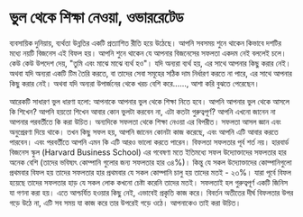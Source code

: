 # ভুল থেকে শিক্ষা নেওয়া, ওভাররেটেড


ব্যবসায়িক দুনিয়ায়, ব্যর্থতা উন্নতির একটি প্রত্যাশিত রীতি হয়ে উঠেছে। আপনি সবসময় শুনে থাকেন কিভাবে দশটির মধ্যে নয়টি বিজনেস এই বিফল হয়। আপনি শুনে থাকেন যে আপনার বিজনেসের সফলতা একদম নেই বললেই চলে। কেউ কেউ উপদেশ দেয়, "তুমি এবং মাঝে মাঝে ব্যর্থ হও"।
যদি অন্যরা ব্যর্থ হয়, এর সাথে আপনার কিছু করার নেই। অথবা যদি অন্যরা একটি টিম তৈরি করতে, বা তাদের সেবা সমূহের সঠিক দাম নির্ধারণ করতে না পারে, এর সাথে আপনার কিছু করার নেই। অথবা যদি অন্যরা উপার্জনের থেকে খরচ বেশি করে......, আশা করি বুঝতে পেরেছেন।

আরেকটি সাধারণ ভুল ধারণা হলো: আপনাকে আপনার ভুল থেকে শিক্ষা নিতে হবে। আপনি আপনার ভুল থেকে আসলে কি শিখেন? আপনি হয়তো শিখেন আবার কোন ভুলটা করবেন না, এটা কতটা গুরুত্বপূর্ণ? আপনি এখনো জানেন না আপনার পরবর্তীতে কি করা উচিত। 
অন্যদিকে সফলতা থেকে শিক্ষা নেওয়া এর বিপরীত। সফলতা আসল জ্ঞান এবং অনুপ্রেরণা দিয়ে থাকে। তখন কিছু সফল হয়, আপনি জানেন কোনটা কাজ করেছে, এবং আপনি এটি আবার করতে পারবেন। এবং পরবর্তীতে আপনি এমন কি এটি আরও ভালো করতে পারেন।
বিফলতা সফলতার পূর্ব শর্ত নয়। হারবার্ড বিজনেস স্কুল (Harvard Business School) এর গবেষণা মতে ইতিমধ্যে সফল উদ্যোক্তাদের সফলতার হার অনেক বেশি (তাদের ভবিষ্যৎ কোম্পানি গুলোর জন্য সফলতার হার ৩৪%)। কিন্তু যে সকল উদ্যোক্তাদের কোম্পানিগুলো প্রথমবার বিফল হয় তাদের সফলতার হার প্রথমবার যে সকল কোম্পানি চালু হয় তাদের মতই - ২৩%। যারা পূর্বে বিফল হয়েছে তাদের সফলতার হাড় যে সকল লোক কখনো চেষ্টা করেনি তাদের মতই। সফলতাই হল গুরুত্বপূর্ণ একটি জিনিস যা গণনা করা হয়।
এতে আশ্চর্যিত হওয়ার কিছু নেই, এভাবেই প্রকৃতি কাজ করে। বিবর্তন অতীতের দীর্ঘ বিফলতার উপর গড়ে উঠে না, এটি সব সময় যা কাজ করে তার উপরেই গড়ে ওঠে। আপনাকেও তাই করা উচিত।
